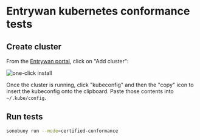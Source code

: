 # Entrywan kubernetes conformance tests

## Create cluster

From the [Entrywan portal](https://portal.entrywan.com/kubernetes),
click on "Add cluster":

![one-click install](https://www.entrywan.com/img/doc-cluster.png)

Once the cluster is running, click "kubeconfig" and then the "copy"
icon to insert the kubeconfig onto the clipboard.  Paste those
contents into `~/.kube/config`.

## Run tests

```sh
sonobuoy run --mode=certified-conformance
```
